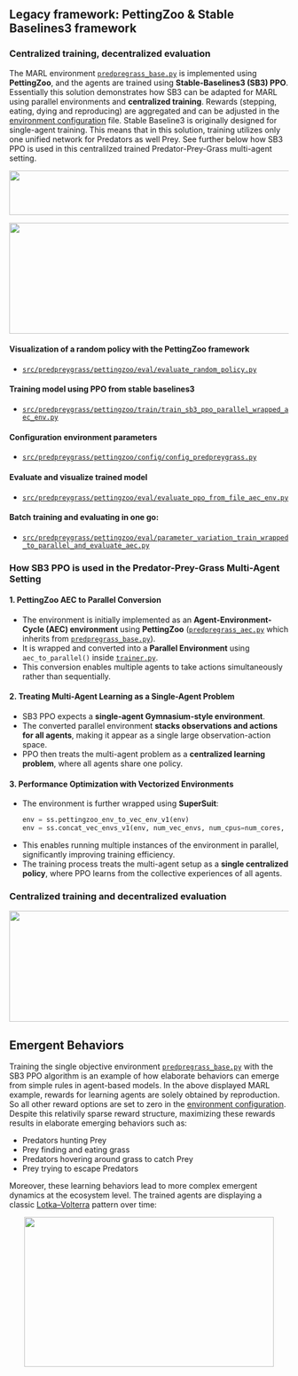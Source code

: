 ## Legacy framework: PettingZoo & Stable Baselines3 framework

### Centralized training, decentralized evaluation
The MARL environment [`predpregrass_base.py`](https://github.com/doesburg11/PredPreyGrass/blob/main/src/predpreygrass/pettingzoo/envs/predpreygrass_base.py) is implemented using **PettingZoo**, and the agents are trained using **Stable-Baselines3 (SB3) PPO**. Essentially this solution demonstrates how SB3 can be adapted for MARL using parallel environments and **centralized training**. Rewards (stepping, eating, dying and reproducing) are aggregated and can be adjusted in the [environment configuration](https://github.com/doesburg11/PredPreyGrass/blob/main/src/predpreygrass/pettingzoo/config/config_predpreygrass.py) file. Stable Baseline3 is originally designed for single-agent training. This means that in this solution, training utilizes only one unified network for Predators as well Prey. See further below how SB3 PPO is used in this centralilzed trained Predator-Prey-Grass multi-agent setting.

<p align="center">
    <img src="../../../assets/images/readme/predpreygrass.png" width="700" height="80"/> 
</p>



<p align="center">
    <img src="../../../assets/images/gifs/predpreygrass_random.gif" width="1000" height="200"/>
</p>

#### Visualization of a random policy with the PettingZoo framework
- [`src/predpreygrass/pettingzoo/eval/evaluate_random_policy.py`](https://github.com/doesburg11/PredPreyGrass/blob/main/src/predpreygrass/pettingzoo/eval/evaluate_random_policy.py)

#### Training model using PPO from stable baselines3
- [```src/predpreygrass/pettingzoo/train/train_sb3_ppo_parallel_wrapped_aec_env.py```](https://github.com/doesburg11/PredPreyGrass/blob/main/src/predpreygrass/pettingzoo/train/train_sb3_ppo_parallel_wrapped_aec_env.py)


#### Configuration environment parameters
- [`src/predpreygrass/pettingzoo/config/config_predpreygrass.py`](https://github.com/doesburg11/PredPreyGrass/blob/main/src/predpreygrass/pettingzoo/config/config_predpreygrass.py)


#### Evaluate and visualize trained model
- [```src/predpreygrass/pettingzoo/eval/evaluate_ppo_from_file_aec_env.py```](https://github.com/doesburg11/PredPreyGrass/blob/main/src/predpreygrass/pettingzoo/eval/evaluate_ppo_from_file_aec_env.py)

#### Batch training and evaluating in one go:
- [```src/predpreygrass/pettingzoo/eval/parameter_variation_train_wrapped_to_parallel_and_evaluate_aec.py```](https://github.com/doesburg11/PredPreyGrass/blob/main/src/predpreygrass/pettingzoo/eval/parameter_variation_train_wrapped_to_parallel_and_evaluate_aec.py)


### How SB3 PPO is used in the Predator-Prey-Grass Multi-Agent Setting

#### 1. PettingZoo AEC to Parallel Conversion
- The environment is initially implemented as an **Agent-Environment-Cycle (AEC) environment** using **PettingZoo** ([`predpregrass_aec.py`](https://github.com/doesburg11/PredPreyGrass/blob/main/src/predpreygrass/pettingzoo/envs/predpreygrass_aec.py) which inherits from [`predpregrass_base.py`](https://github.com/doesburg11/PredPreyGrass/blob/main/src/predpreygrass/pettingzoo/envs/predpreygrass_base.py)).
- It is wrapped and converted into a **Parallel Environment** using `aec_to_parallel()` inside [`trainer.py`](https://github.com/doesburg11/PredPreyGrass/blob/main/src/predpreygrass/pettingzoo/train/utils/trainer.py).
- This conversion enables multiple agents to take actions simultaneously rather than sequentially.

#### 2. Treating Multi-Agent Learning as a Single-Agent Problem
- SB3 PPO expects a **single-agent Gymnasium-style environment**.
- The converted parallel environment **stacks observations and actions for all agents**, making it appear as a single large observation-action space.
- PPO then treats the multi-agent problem as a **centralized learning problem**, where all agents share one policy.

#### 3. Performance Optimization with Vectorized Environments
- The environment is further wrapped using **SuperSuit**:
  ```python
  env = ss.pettingzoo_env_to_vec_env_v1(env)
  env = ss.concat_vec_envs_v1(env, num_vec_envs, num_cpus=num_cores, base_class="stable_baselines3")
  ```
- This enables running multiple instances of the environment in parallel, significantly improving training efficiency.
- The training process treats the multi-agent setup as a **single centralized policy**, where PPO learns from the collective experiences of all agents.

### Centralized training and decentralized evaluation 

<p align="center">
    <img src="../../../assets/images/gifs/predpreygrass.gif" width="1000" height="200"/>
</p>

## Emergent Behaviors
Training the single objective environment [`predpregrass_base.py`](https://github.com/doesburg11/PredPreyGrass/blob/main/src/predpreygrass/pettingzoo/envs/predpreygrass_base.py) with the SB3 PPO algorithm is an example of how elaborate behaviors can emerge from simple rules in agent-based models. In the above displayed MARL example, rewards for learning agents are solely obtained by reproduction. So all other reward options are set to zero in the [environment configuration](https://github.com/doesburg11/PredPreyGrass/blob/main/src/predpreygrass/pettingzoo/config/config_predpreygrass.py). Despite this relativily sparse reward structure, maximizing these rewards results in elaborate emerging behaviors such as: 
- Predators hunting Prey 
- Prey finding and eating grass 
- Predators hovering around grass to catch Prey 
- Prey trying to escape Predators

Moreover, these learning behaviors lead to more complex emergent dynamics at the ecosystem level. The trained agents are displaying a classic [Lotka–Volterra](https://en.wikipedia.org/wiki/Lotka%E2%80%93Volterra_equations) pattern over time:

<p align="center">
    <img src="../../../assets/images/readme/PredPreyPopulation_episode.png" width="450" height="270"/>
</p>

